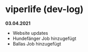 # viperlife (dev-log)
**03.04.2021**
- Website updates
- Hundefänger Job hinzugefügt
- Ballas Job hinzugefügt
